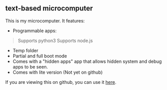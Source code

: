 ## text-based microcomputer
This is my microcomputer. It features:
- Programmable apps:
>Supports python3
Supports node.js
- Temp folder 
- Partial and full boot mode
- Comes with a "hidden apps" app that allows hidden system and debug apps to be seen.
- Comes with lite version (Not yet on github)

If you are viewing this on github, you can use it [here](https://repl.it/@mollthecoder/text-based-microcomputer#main.py).